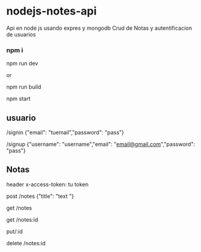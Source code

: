 # nodejs-notes-api

Api en node js usando expres y mongodb
Crud de Notas y autentificacion de usuarios 

### npm i

npm run dev 

or

npm run build 

npm start

## usuario

/signin  {"email": "tuemail","password": "pass"}

/signup {"username": "username","email": "email@gmail.com","password": "pass"}


## Notas
header x-access-token: tu token 

post /notes {"title": "text "}

get /notes

get /notes:id

put/:id

delete /notes:id
